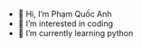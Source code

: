 - 👋 Hi, I’m Phạm Quốc Anh
- 👀 I’m interested in coding
- 🌱 I’m currently learning python

<!---
Discipline-Mamba-Mentality/Discipline-Mamba-Mentality is a ✨ special ✨ repository because its `README.md` (this file) appears on your GitHub profile.
You can click the Preview link to take a look at your changes.
--->

